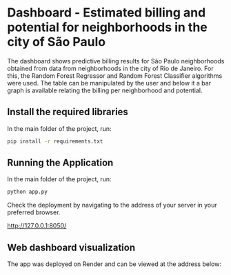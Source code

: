 # Dashboard - Estimated billing and potential for neighborhoods in the city of São Paulo

The dashboard shows predictive billing results for São Paulo neighborhoods obtained from data from neighborhoods in the city of Rio de Janeiro. For this, the Random Forest Regressor and Random Forest Classifier algorithms were used.
The table can be manipulated by the user and below it a bar graph is available relating the billing per neighborhood and potential.

## Install the required libraries

In the main folder of the project, run:

```sh
pip install -r requirements.txt
```

## Running the Application

In the main folder of the project, run:

```sh
python app.py 
```
Check the deployment by navigating to the address of your server in your preferred browser.

http://127.0.0.1:8050/


## Web dashboard visualization

The app was deployed on Render and can be viewed at the address below: